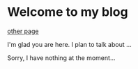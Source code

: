 # Welcome to my blog

[other page](otherpage.html)

I'm glad you are here. I plan to talk about ...

Sorry, I have nothing at the moment...
